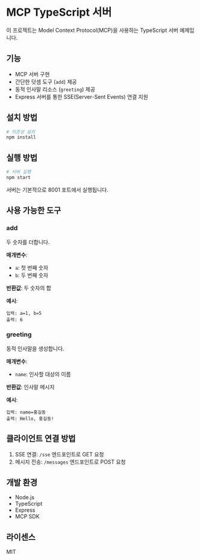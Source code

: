 # MCP TypeScript 서버

이 프로젝트는 Model Context Protocol(MCP)을 사용하는 TypeScript 서버 예제입니다.

## 기능

- MCP 서버 구현
- 간단한 덧셈 도구 (`add`) 제공
- 동적 인사말 리소스 (`greeting`) 제공
- Express 서버를 통한 SSE(Server-Sent Events) 연결 지원

## 설치 방법

```bash
# 의존성 설치
npm install
```

## 실행 방법

```bash
# 서버 실행
npm start
```

서버는 기본적으로 8001 포트에서 실행됩니다.

## 사용 가능한 도구

### add

두 숫자를 더합니다.

**매개변수**:

- `a`: 첫 번째 숫자
- `b`: 두 번째 숫자

**반환값**: 두 숫자의 합

**예시**:

```
입력: a=1, b=5
출력: 6
```

### greeting

동적 인사말을 생성합니다.

**매개변수**:

- `name`: 인사할 대상의 이름

**반환값**: 인사말 메시지

**예시**:

```
입력: name=홍길동
출력: Hello, 홍길동!
```

## 클라이언트 연결 방법

1. SSE 연결: `/sse` 엔드포인트로 GET 요청
2. 메시지 전송: `/messages` 엔드포인트로 POST 요청

## 개발 환경

- Node.js
- TypeScript
- Express
- MCP SDK

## 라이센스

MIT
